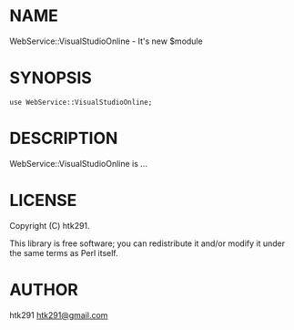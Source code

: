 # NAME

WebService::VisualStudioOnline - It's new $module

# SYNOPSIS

    use WebService::VisualStudioOnline;

# DESCRIPTION

WebService::VisualStudioOnline is ...

# LICENSE

Copyright (C) htk291.

This library is free software; you can redistribute it and/or modify
it under the same terms as Perl itself.

# AUTHOR

htk291 <htk291@gmail.com>
